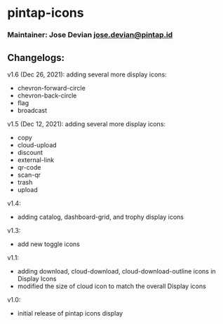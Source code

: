 # pintap-icons

### Maintainer: Jose Devian jose.devian@pintap.id

## Changelogs:

v1.6 (Dec 26, 2021):
adding several more display icons:
- chevron-forward-circle
- chevron-back-circle
- flag
- broadcast

v1.5 (Dec 12, 2021):
adding several more display icons:
- copy
- cloud-upload
- discount
- external-link
- qr-code
- scan-qr
- trash
- upload

v1.4:
- adding catalog, dashboard-grid, and trophy display icons

v1.3:
- add new toggle icons

v1.1:
- adding download, cloud-download, cloud-download-outline icons in Display Icons
- modified the size of cloud icon to match the overall Display icons

v1.0:
- initial release of pintap icons display
